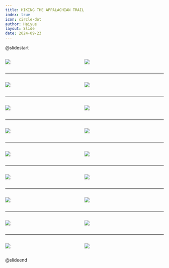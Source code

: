 ```yaml
---
title: HIKING THE APPALACHIAN TRAIL
index: true
icon: circle-dot
author: Haiyue
layout: Slide
date: 2024-09-23
---
```

 
@slidestart

<div style="display:flex">
<div style="flex:1">

![](/reading/english/Level-R/HIKING%20THE%20APPALACHIAN%20TRAIL/001.webp)
</div>
<div style="flex:1">

![](/reading/english/Level-R/HIKING%20THE%20APPALACHIAN%20TRAIL/002.webp)
</div>
</div>

---

<div style="display:flex">
<div style="flex:1">

![](/reading/english/Level-R/HIKING%20THE%20APPALACHIAN%20TRAIL/003.webp)
</div>
<div style="flex:1">

![](/reading/english/Level-R/HIKING%20THE%20APPALACHIAN%20TRAIL/004.webp)
</div>
</div>

---

<div style="display:flex">
<div style="flex:1">

![](/reading/english/Level-R/HIKING%20THE%20APPALACHIAN%20TRAIL/005.webp)
</div>
<div style="flex:1">

![](/reading/english/Level-R/HIKING%20THE%20APPALACHIAN%20TRAIL/006.webp)
</div>
</div>

---

<div style="display:flex">
<div style="flex:1">

![](/reading/english/Level-R/HIKING%20THE%20APPALACHIAN%20TRAIL/007.webp)
</div>
<div style="flex:1">

![](/reading/english/Level-R/HIKING%20THE%20APPALACHIAN%20TRAIL/008.webp)
</div>
</div>

---

<div style="display:flex">
<div style="flex:1">

![](/reading/english/Level-R/HIKING%20THE%20APPALACHIAN%20TRAIL/009.webp)
</div>
<div style="flex:1">

![](/reading/english/Level-R/HIKING%20THE%20APPALACHIAN%20TRAIL/010.webp)
</div>
</div>

---

<div style="display:flex">
<div style="flex:1">

![](/reading/english/Level-R/HIKING%20THE%20APPALACHIAN%20TRAIL/011.webp)
</div>
<div style="flex:1">

![](/reading/english/Level-R/HIKING%20THE%20APPALACHIAN%20TRAIL/012.webp)
</div>
</div>

---

<div style="display:flex">
<div style="flex:1">

![](/reading/english/Level-R/HIKING%20THE%20APPALACHIAN%20TRAIL/013.webp)
</div>
<div style="flex:1">

![](/reading/english/Level-R/HIKING%20THE%20APPALACHIAN%20TRAIL/014.webp)
</div>
</div>

---

<div style="display:flex">
<div style="flex:1">

![](/reading/english/Level-R/HIKING%20THE%20APPALACHIAN%20TRAIL/015.webp)
</div>
<div style="flex:1">

![](/reading/english/Level-R/HIKING%20THE%20APPALACHIAN%20TRAIL/016.webp)
</div>
</div>

---

<div style="display:flex">
<div style="flex:1">

![](/reading/english/Level-R/HIKING%20THE%20APPALACHIAN%20TRAIL/017.webp)
</div>
<div style="flex:1">

![](/reading/english/Level-R/HIKING%20THE%20APPALACHIAN%20TRAIL/018.webp)
</div>
</div>

@slideend